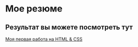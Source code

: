 # Мое резюме

## Результат вы можете посмотреть тут

[Моя первая работа на HTML & CSS](https://anton-fesenko.github.io/resume/)
